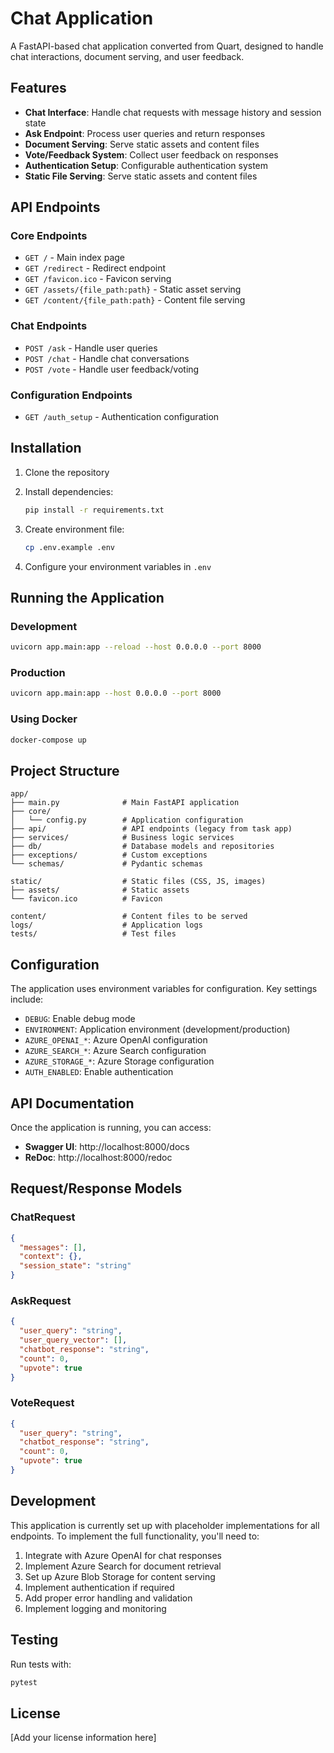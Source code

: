 # Chat Application

A FastAPI-based chat application converted from Quart, designed to handle chat interactions, document serving, and user feedback.

## Features

- **Chat Interface**: Handle chat requests with message history and session state
- **Ask Endpoint**: Process user queries and return responses
- **Document Serving**: Serve static assets and content files
- **Vote/Feedback System**: Collect user feedback on responses
- **Authentication Setup**: Configurable authentication system
- **Static File Serving**: Serve static assets and content files

## API Endpoints

### Core Endpoints

- `GET /` - Main index page
- `GET /redirect` - Redirect endpoint
- `GET /favicon.ico` - Favicon serving
- `GET /assets/{file_path:path}` - Static asset serving
- `GET /content/{file_path:path}` - Content file serving

### Chat Endpoints

- `POST /ask` - Handle user queries
- `POST /chat` - Handle chat conversations
- `POST /vote` - Handle user feedback/voting

### Configuration Endpoints

- `GET /auth_setup` - Authentication configuration

## Installation

1. Clone the repository
2. Install dependencies:
   ```bash
   pip install -r requirements.txt
   ```

3. Create environment file:
   ```bash
   cp .env.example .env
   ```

4. Configure your environment variables in `.env`

## Running the Application

### Development
```bash
uvicorn app.main:app --reload --host 0.0.0.0 --port 8000
```

### Production
```bash
uvicorn app.main:app --host 0.0.0.0 --port 8000
```

### Using Docker
```bash
docker-compose up
```

## Project Structure

```
app/
├── main.py              # Main FastAPI application
├── core/
│   └── config.py        # Application configuration
├── api/                 # API endpoints (legacy from task app)
├── services/            # Business logic services
├── db/                  # Database models and repositories
├── exceptions/          # Custom exceptions
└── schemas/             # Pydantic schemas

static/                  # Static files (CSS, JS, images)
├── assets/              # Static assets
└── favicon.ico          # Favicon

content/                 # Content files to be served
logs/                    # Application logs
tests/                   # Test files
```

## Configuration

The application uses environment variables for configuration. Key settings include:

- `DEBUG`: Enable debug mode
- `ENVIRONMENT`: Application environment (development/production)
- `AZURE_OPENAI_*`: Azure OpenAI configuration
- `AZURE_SEARCH_*`: Azure Search configuration
- `AZURE_STORAGE_*`: Azure Storage configuration
- `AUTH_ENABLED`: Enable authentication

## API Documentation

Once the application is running, you can access:

- **Swagger UI**: http://localhost:8000/docs
- **ReDoc**: http://localhost:8000/redoc

## Request/Response Models

### ChatRequest
```json
{
  "messages": [],
  "context": {},
  "session_state": "string"
}
```

### AskRequest
```json
{
  "user_query": "string",
  "user_query_vector": [],
  "chatbot_response": "string",
  "count": 0,
  "upvote": true
}
```

### VoteRequest
```json
{
  "user_query": "string",
  "chatbot_response": "string",
  "count": 0,
  "upvote": true
}
```

## Development

This application is currently set up with placeholder implementations for all endpoints. To implement the full functionality, you'll need to:

1. Integrate with Azure OpenAI for chat responses
2. Implement Azure Search for document retrieval
3. Set up Azure Blob Storage for content serving
4. Implement authentication if required
5. Add proper error handling and validation
6. Implement logging and monitoring

## Testing

Run tests with:
```bash
pytest
```

## License

[Add your license information here]